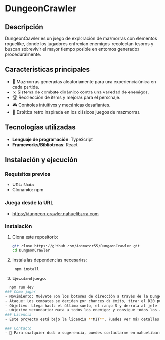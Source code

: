 # DungeonCrawler

## Descripción  
DungeonCrawler es un juego de exploración de mazmorras con elementos roguelike, donde los jugadores enfrentan enemigos, recolectan tesoros y buscan sobrevivir el mayor tiempo posible en entornos generados proceduralmente.

## Características principales  
- 🔹 Mazmorras generadas aleatoriamente para una experiencia única en cada partida.  
- ⚔️ Sistema de combate dinámico contra una variedad de enemigos.  
- 🏆 Recolección de ítems y mejoras para el personaje.  
- 🎮 Controles intuitivos y mecánicas desafiantes.  
- 🎨 Estética retro inspirada en los clásicos juegos de mazmorras.  

## Tecnologías utilizadas  
- **Lenguaje de programación**: TypeScript  
- **Frameworks/Bibliotecas**: React 

## Instalación y ejecución  
### Requisitos previos  
- URL: Nada
- Clonando: npm

### Juega desde la URL
  -  https://dungeon-crawler.nahuelibarra.com

### Instalación  
1. Clona este repositorio:  
   ```bash
   git clone https://github.com/Animator55/DungeonCrawler.git
   cd DungeonCrawler
2. Instala las dependencias necesarias:
   ```bash
    npm install
3. Ejecuta el juego:
  ```bash
    npm run dev
### Cómo jugar
  - Movimiento: Muévete con los botones de dirección a través de la Dungeon!
  - Ataque: Los combates se deciden por chances de éxito, tirar el D20 puede ayudarte a aumentarlas... o reducirlas. Utiliza con inteligencia tus artefactos, podrían romperse!
  - Objetivo: Llega hasta el último suelo, el rango S y derrota al jefe final!.
  - Objetivo Secundario: Mata a todos los enemigos y consigue todos los 201 artefactos!.
### Licencia
  - Este proyecto está bajo la licencia **MIT**. Puedes ver más detalles en el archivo [LICENSE](./LICENSE).

### Contacto
  - 📩 Para cualquier duda o sugerencia, puedes contactarme en nahuelibarra04webdev@gmail.com.